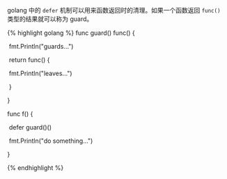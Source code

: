 golang 中的 `defer` 机制可以用来函数返回时的清理。如果一个函数返回 `func()` 类型的结果就可以称为 guard。



{% highlight golang %}
func guard() func() {

​	fmt.Println("guards…")

​	return func() {

​		fmt.Println("leaves...")

​	}

}



func f() {

​	defer guard()()



​	fmt.Println("do something...")

}

{% endhighlight %}